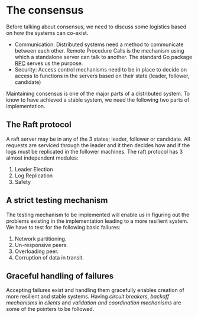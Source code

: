 # The consensus

Before talking about consensus, we need to discuss some logistics based on how the systems can co-exist.

* Communication: Distributed systems need a method to communicate between each other. Remote Procedure Calls is the mechanism using which a standalone server can talk to another. The standard Go package [RPC](https://golang.org/pkg/net/rpc/) serves us the purpose. 
* Security: Access control mechanisms need to be in place to decide on access to functions in the servers based on their state (leader, follower, candidate)

Maintaining consensus is one of the major parts of a distributed system. To know to have achieved a stable system, we need the following two parts of implementation.

## The Raft protocol

A raft server may be in any of the 3 states; leader, follower or candidate. All requests are serviced through the leader and it then decides how and if the logs must be replicated in the follower machines. The raft protocol has 3 almost independent modules:
1. Leader Election
2. Log Replication
3. Safety

## A strict testing mechanism

The testing mechanism to be implemented will enable us in figuring out the problems existing in the implementation leading to a more resilient system.
We have to test for the following basic failures:
1. Network partitioning.
2. Un-responsive peers.
3. Overloading peer.
4. Corruption of data in transit.

## Graceful handling of failures

Accepting failures exist and handling them gracefully enables creation of more resilient and stable systems. Having _circuit breakers_, _backoff mechanisms in clients_ and _validation and coordination mechanisms_ are some of the pointers to be followed. 
